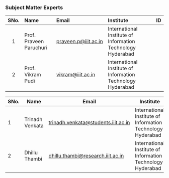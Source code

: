 ### Subject Matter Experts
| SNo. | Name                | Email                | Institute                                       | ID  |
| :---:| :------------------ | :------------------- | :--------------------------------------------- | :-- |
| 1    | Prof. Praveen Paruchuri   | praveen.p@iiit.ac.in | International Institute of Information Technology Hyderabad |    |
| 2    | Prof. Vikram Pudi   | vikram@iiit.ac.in    | International Institute of Information Technology Hyderabad |    |


| SNo. | Name          | Email                           | Institute                                          | ID  |
|------|---------------|---------------------------------|-----------------------------------------------------|-----|
| 1    | Trinadh Venkata | trinadh.venkata@students.iiit.ac.in | International Institute of Information Technology Hyderabad | 1   |
| 2    | Dhillu Thambi | dhillu.thambi@research.iiit.ac.in  | International Institute of Information Technology Hyderabad | 1   |
